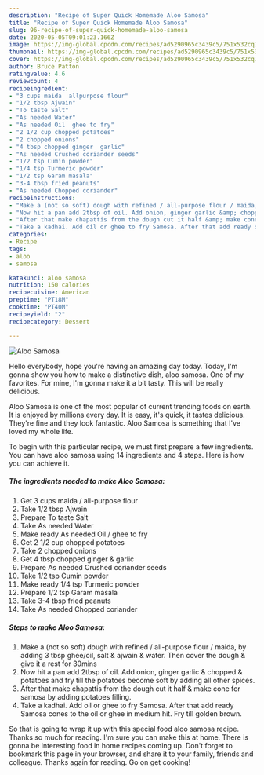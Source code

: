 ```yaml
---
description: "Recipe of Super Quick Homemade Aloo Samosa"
title: "Recipe of Super Quick Homemade Aloo Samosa"
slug: 96-recipe-of-super-quick-homemade-aloo-samosa
date: 2020-05-05T09:01:23.166Z
image: https://img-global.cpcdn.com/recipes/ad5290965c3439c5/751x532cq70/aloo-samosa-recipe-main-photo.jpg
thumbnail: https://img-global.cpcdn.com/recipes/ad5290965c3439c5/751x532cq70/aloo-samosa-recipe-main-photo.jpg
cover: https://img-global.cpcdn.com/recipes/ad5290965c3439c5/751x532cq70/aloo-samosa-recipe-main-photo.jpg
author: Bruce Patton
ratingvalue: 4.6
reviewcount: 4
recipeingredient:
- "3 cups maida  allpurpose flour"
- "1/2 tbsp Ajwain"
- "To taste Salt"
- "As needed Water"
- "As needed Oil  ghee to fry"
- "2 1/2 cup chopped potatoes"
- "2 chopped onions"
- "4 tbsp chopped ginger  garlic"
- "As needed Crushed coriander seeds"
- "1/2 tsp Cumin powder"
- "1/4 tsp Turmeric powder"
- "1/2 tsp Garam masala"
- "3-4 tbsp fried peanuts"
- "As needed Chopped coriander"
recipeinstructions:
- "Make a (not so soft) dough with refined / all-purpose flour / maida, by adding 3 tbsp ghee/oil, salt &amp; ajwain &amp; water. Then cover the dough &amp; give it a rest for 30mins"
- "Now hit a pan add 2tbsp of oil. Add onion, ginger garlic &amp; chopped &amp; potatoes and fry till the potatoes become soft by adding all other spices."
- "After that make chapattis from the dough cut it half &amp; make cone for samosa by adding potatoes filling."
- "Take a kadhai. Add oil or ghee to fry Samosa. After that add ready Samosa cones to the oil or ghee in medium hit. Fry till golden brown."
categories:
- Recipe
tags:
- aloo
- samosa

katakunci: aloo samosa 
nutrition: 150 calories
recipecuisine: American
preptime: "PT18M"
cooktime: "PT40M"
recipeyield: "2"
recipecategory: Dessert

---
```



![Aloo Samosa](https://img-global.cpcdn.com/recipes/ad5290965c3439c5/751x532cq70/aloo-samosa-recipe-main-photo.jpg)

Hello everybody, hope you're having an amazing day today. Today, I'm gonna show you how to make a distinctive dish, aloo samosa. One of my favorites. For mine, I'm gonna make it a bit tasty. This will be really delicious.



Aloo Samosa is one of the most popular of current trending foods on earth. It is enjoyed by millions every day. It is easy, it's quick, it tastes delicious. They're fine and they look fantastic. Aloo Samosa is something that I've loved my whole life.


To begin with this particular recipe, we must first prepare a few ingredients. You can have aloo samosa using 14 ingredients and 4 steps. Here is how you can achieve it.

<!--inarticleads1-->

##### The ingredients needed to make Aloo Samosa:

1. Get 3 cups maida / all-purpose flour
1. Take 1/2 tbsp Ajwain
1. Prepare To taste Salt
1. Take As needed Water
1. Make ready As needed Oil / ghee to fry
1. Get 2 1/2 cup chopped potatoes
1. Take 2 chopped onions
1. Get 4 tbsp chopped ginger &amp; garlic
1. Prepare As needed Crushed coriander seeds
1. Take 1/2 tsp Cumin powder
1. Make ready 1/4 tsp Turmeric powder
1. Prepare 1/2 tsp Garam masala
1. Take 3-4 tbsp fried peanuts
1. Take As needed Chopped coriander




<!--inarticleads2-->

##### Steps to make Aloo Samosa:

1. Make a (not so soft) dough with refined / all-purpose flour / maida, by adding 3 tbsp ghee/oil, salt &amp; ajwain &amp; water. Then cover the dough &amp; give it a rest for 30mins
1. Now hit a pan add 2tbsp of oil. Add onion, ginger garlic &amp; chopped &amp; potatoes and fry till the potatoes become soft by adding all other spices.
1. After that make chapattis from the dough cut it half &amp; make cone for samosa by adding potatoes filling.
1. Take a kadhai. Add oil or ghee to fry Samosa. After that add ready Samosa cones to the oil or ghee in medium hit. Fry till golden brown.




So that is going to wrap it up with this special food aloo samosa recipe. Thanks so much for reading. I'm sure you can make this at home. There is gonna be interesting food in home recipes coming up. Don't forget to bookmark this page in your browser, and share it to your family, friends and colleague. Thanks again for reading. Go on get cooking!

